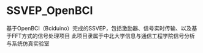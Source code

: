 # SSVEP_OpenBCI
基于OpenBCI（Bciduino）完成的SSVEP，包括激励器、信号实时传输、以及基于FFT方式的信号处理项目
此项目隶属于中北大学信息与通信工程学院信号分析与系统仿真实验室
